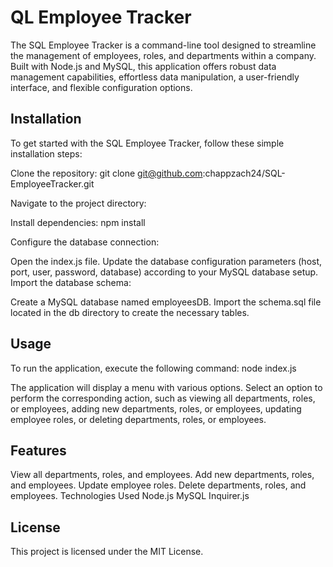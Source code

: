 # QL Employee Tracker
The SQL Employee Tracker is a command-line tool designed to streamline the management of employees, roles, and departments within a company. Built with Node.js and MySQL, this application offers robust data management capabilities, effortless data manipulation, a user-friendly interface, and flexible configuration options.

## Installation
To get started with the SQL Employee Tracker, follow these simple installation steps:

Clone the repository: git clone git@github.com:chappzach24/SQL-EmployeeTracker.git

Navigate to the project directory:

Install dependencies: npm install

Configure the database connection:

Open the index.js file.
Update the database configuration parameters (host, port, user, password, database) according to your MySQL database setup.
Import the database schema:

Create a MySQL database named employeesDB.
Import the schema.sql file located in the db directory to create the necessary tables.

## Usage
To run the application, execute the following command: node index.js

The application will display a menu with various options. Select an option to perform the corresponding action, such as viewing all departments, roles, or employees, adding new departments, roles, or employees, updating employee roles, or deleting departments, roles, or employees.

## Features
View all departments, roles, and employees.
Add new departments, roles, and employees.
Update employee roles.
Delete departments, roles, and employees.
Technologies Used
Node.js
MySQL
Inquirer.js

## License
This project is licensed under the MIT License.

